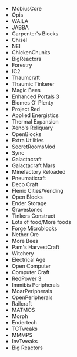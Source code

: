 * MobiusCore
* Opis
* WAILA
* JABBA
* Carpenter's Blocks
* Chisel
* NEI
* ChickenChunks
* BigReactors
* Forestry
* IC2
* Thaumcraft
* Thaumic Tinkerer
* Magic Bees
* Enhanced Portals 3
* Biomes O' Plenty
* Project Red
* Applied Energistics
* Thermal Expansion
* Xeno's Reliquary
* OpenBlocks
* Extra Utilities
* SecretRoomsMod
* Sync
* Galactacraft
* Galactacraft Mars
* Minefactory Reloaded
* Pneumaticraft
* Deco Craft
* Flenix Cities/Vending
* Open Blocks
* Ender Storage
* Gravestones
* Tinkers Construct
* Lots of food/More foods
* Forge Microblocks
* Nether Ore
* More Bees
* Pam's HarvestCraft
* Witchery
* Electrical Age
* Open Computer
* Computer Craft
* RedPower 3
* Immibis Peripherals
* MoarPeripherals
* OpenPeripherals
* Railcraft
* MATMOS
* Morph
* Endertech
* TCTweaks
* MMMPS
* InvTweaks
* Big Reactors
